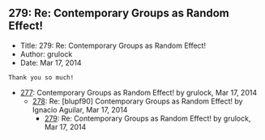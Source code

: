 ## 279: Re: Contemporary Groups as Random Effect!

- Title: 279: Re: Contemporary Groups as Random Effect!
- Author: grulock
- Date: Mar 17, 2014

```
Thank you so much!
```

- [277](0277.md): Contemporary Groups as Random Effect! by grulock, Mar 17, 2014
    - [278](0278.md): Re: [blupf90] Contemporary Groups as Random Effect! by Ignacio Aguilar, Mar 17, 2014
        - [279](0279.md): Re: Contemporary Groups as Random Effect! by grulock, Mar 17, 2014
